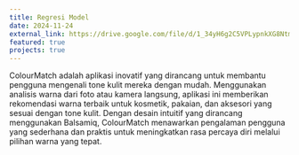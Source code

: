 ```yaml
---
title: Regresi Model
date: 2024-11-24
external_link: https://drive.google.com/file/d/1_34yH6g2C5VPLypnkXG8NtmujWWtPYtP/view?usp=sharing
featured: true
projects: true
---
```


ColourMatch adalah aplikasi inovatif yang dirancang untuk membantu pengguna mengenali tone kulit mereka dengan mudah.
Menggunakan analisis warna dari foto atau kamera langsung, aplikasi ini memberikan rekomendasi warna terbaik
untuk kosmetik, pakaian, dan aksesori yang sesuai dengan tone kulit. Dengan desain intuitif yang dirancang menggunakan Balsamiq,
ColourMatch menawarkan pengalaman pengguna yang sederhana dan praktis untuk meningkatkan rasa percaya diri melalui pilihan warna yang tepat.

<!--more-->
